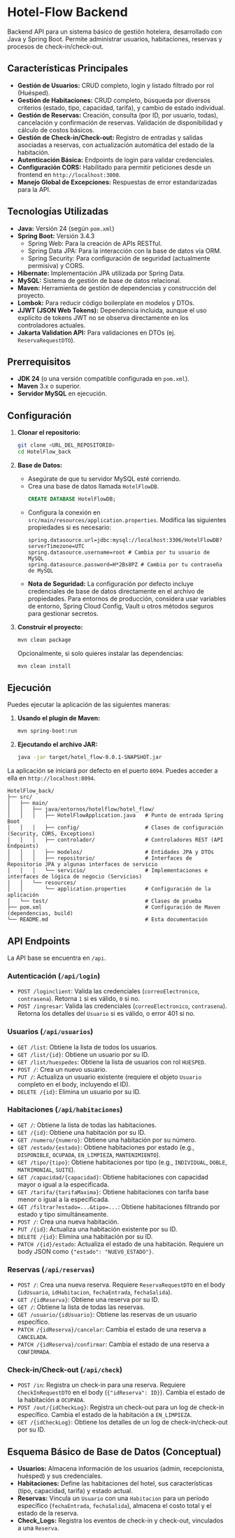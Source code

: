 # Hotel-Flow Backend

Backend API para un sistema básico de gestión hotelera, desarrollado con Java y Spring Boot. Permite administrar usuarios, habitaciones, reservas y procesos de check-in/check-out.

## Características Principales

* **Gestión de Usuarios:** CRUD completo, login y listado filtrado por rol (Huésped).
* **Gestión de Habitaciones:** CRUD completo, búsqueda por diversos criterios (estado, tipo, capacidad, tarifa), y cambio de estado individual.
* **Gestión de Reservas:** Creación, consulta (por ID, por usuario, todas), cancelación y confirmación de reservas. Validación de disponibilidad y cálculo de costos básicos.
* **Gestión de Check-in/Check-out:** Registro de entradas y salidas asociadas a reservas, con actualización automática del estado de la habitación.
* **Autenticación Básica:** Endpoints de login para validar credenciales.
* **Configuración CORS:** Habilitado para permitir peticiones desde un frontend en `http://localhost:3000`.
* **Manejo Global de Excepciones:** Respuestas de error estandarizadas para la API.

## Tecnologías Utilizadas

* **Java:** Versión 24 (según `pom.xml`)
* **Spring Boot:** Versión 3.4.3
    * Spring Web: Para la creación de APIs RESTful.
    * Spring Data JPA: Para la interacción con la base de datos vía ORM.
    * Spring Security: Para configuración de seguridad (actualmente permisiva) y CORS.
* **Hibernate:** Implementación JPA utilizada por Spring Data.
* **MySQL:** Sistema de gestión de base de datos relacional.
* **Maven:** Herramienta de gestión de dependencias y construcción del proyecto.
* **Lombok:** Para reducir código boilerplate en modelos y DTOs.
* **JJWT (JSON Web Tokens):** Dependencia incluida, aunque el uso explícito de tokens JWT no se observa directamente en los controladores actuales.
* **Jakarta Validation API:** Para validaciones en DTOs (ej. `ReservaRequestDTO`).

## Prerrequisitos

* **JDK 24** (o una versión compatible configurada en `pom.xml`).
* **Maven** 3.x o superior.
* **Servidor MySQL** en ejecución.

## Configuración

1.  **Clonar el repositorio:**
    ```bash
    git clone <URL_DEL_REPOSITORIO>
    cd HotelFlow_back
    ```
2.  **Base de Datos:**
    * Asegúrate de que tu servidor MySQL esté corriendo.
    * Crea una base de datos llamada `HotelFlowDB`.
        ```sql
        CREATE DATABASE HotelFlowDB;
        ```
    * Configura la conexión en `src/main/resources/application.properties`. Modifica las siguientes propiedades si es necesario:
        ```properties
        spring.datasource.url=jdbc:mysql://localhost:3306/HotelFlowDB?serverTimezone=UTC
        spring.datasource.username=root # Cambia por tu usuario de MySQL
        spring.datasource.password=H*2Bs8PZ # Cambia por tu contraseña de MySQL
        ```
    * **Nota de Seguridad:** La configuración por defecto incluye credenciales de base de datos directamente en el archivo de propiedades. Para entornos de producción, considera usar variables de entorno, Spring Cloud Config, Vault u otros métodos seguros para gestionar secretos.

3.  **Construir el proyecto:**
    ```bash
    mvn clean package
    ```
    Opcionalmente, si solo quieres instalar las dependencias:
    ```bash
    mvn clean install
    ```

## Ejecución

Puedes ejecutar la aplicación de las siguientes maneras:

1.  **Usando el plugin de Maven:**
    ```bash
    mvn spring-boot:run
    ```
2.  **Ejecutando el archivo JAR:**
    ```bash
    java -jar target/hotel_flow-0.0.1-SNAPSHOT.jar
    ```

La aplicación se iniciará por defecto en el puerto `8094`. Puedes acceder a ella en `http://localhost:8094`.

```
HotelFlow_back/
├── src/
│   ├── main/
│   │   ├── java/entornos/hotelflow/hotel_flow/
│   │   │   ├── HotelFlowApplication.java   # Punto de entrada Spring Boot
│   │   │   ├── config/                     # Clases de configuración (Security, CORS, Exceptions)
│   │   │   ├── controlador/                # Controladores REST (API Endpoints)
│   │   │   ├── modelos/                    # Entidades JPA y DTOs
│   │   │   ├── repositorio/                # Interfaces de Repositorio JPA y algunas interfaces de servicio
│   │   │   └── servicio/                   # Implementaciones e interfaces de lógica de negocio (Servicios)
│   │   └── resources/
│   │       └── application.properties      # Configuración de la aplicación
│   └── test/                               # Clases de prueba
├── pom.xml                                 # Configuración de Maven (dependencias, build)
└── README.md                               # Esta documentación
```
## API Endpoints

La API base se encuentra en `/api`.

### Autenticación (`/api/login`)

* `POST /loginclient`: Valida las credenciales (`correoElectronico`, `contrasena`). Retorna `1` si es válido, `0` si no.
* `POST /ingresar`: Valida las credenciales (`correoElectronico`, `contrasena`). Retorna los detalles del `Usuario` si es válido, o error 401 si no.

### Usuarios (`/api/usuarios`)

* `GET /list`: Obtiene la lista de todos los usuarios.
* `GET /list/{id}`: Obtiene un usuario por su ID.
* `GET /list/huespedes`: Obtiene la lista de usuarios con rol `HUESPED`.
* `POST /`: Crea un nuevo usuario.
* `PUT /`: Actualiza un usuario existente (requiere el objeto `Usuario` completo en el body, incluyendo el ID).
* `DELETE /{id}`: Elimina un usuario por su ID.

### Habitaciones (`/api/habitaciones`)

* `GET /`: Obtiene la lista de todas las habitaciones.
* `GET /{id}`: Obtiene una habitación por su ID.
* `GET /numero/{numero}`: Obtiene una habitación por su número.
* `GET /estado/{estado}`: Obtiene habitaciones por estado (e.g., `DISPONIBLE`, `OCUPADA`, `EN_LIMPIEZA`, `MANTENIMIENTO`).
* `GET /tipo/{tipo}`: Obtiene habitaciones por tipo (e.g., `INDIVIDUAL`, `DOBLE`, `MATRIMONIAL`, `SUITE`).
* `GET /capacidad/{capacidad}`: Obtiene habitaciones con capacidad mayor o igual a la especificada.
* `GET /tarifa/{tarifaMaxima}`: Obtiene habitaciones con tarifa base menor o igual a la especificada.
* `GET /filtrar?estado=...&tipo=...`: Obtiene habitaciones filtrando por estado y tipo simultáneamente.
* `POST /`: Crea una nueva habitación.
* `PUT /{id}`: Actualiza una habitación existente por su ID.
* `DELETE /{id}`: Elimina una habitación por su ID.
* `PATCH /{id}/estado`: Actualiza el estado de una habitación. Requiere un body JSON como `{"estado": "NUEVO_ESTADO"}`.

### Reservas (`/api/reservas`)

* `POST /`: Crea una nueva reserva. Requiere `ReservaRequestDTO` en el body (`idUsuario`, `idHabitacion`, `fechaEntrada`, `fechaSalida`).
* `GET /{idReserva}`: Obtiene una reserva por su ID.
* `GET /`: Obtiene la lista de todas las reservas.
* `GET /usuario/{idUsuario}`: Obtiene las reservas de un usuario específico.
* `PATCH /{idReserva}/cancelar`: Cambia el estado de una reserva a `CANCELADA`.
* `PATCH /{idReserva}/confirmar`: Cambia el estado de una reserva a `CONFIRMADA`.

### Check-in/Check-out (`/api/check`)

* `POST /in`: Registra un check-in para una reserva. Requiere `CheckInRequestDTO` en el body (`{"idReserva": ID}`). Cambia el estado de la habitación a `OCUPADA`.
* `POST /out/{idCheckLog}`: Registra un check-out para un log de check-in específico. Cambia el estado de la habitación a `EN_LIMPIEZA`.
* `GET /{idCheckLog}`: Obtiene los detalles de un log de check-in/check-out por su ID.

## Esquema Básico de Base de Datos (Conceptual)

* **Usuarios:** Almacena información de los usuarios (admin, recepcionista, huésped) y sus credenciales.
* **Habitaciones:** Define las habitaciones del hotel, sus características (tipo, capacidad, tarifa) y estado actual.
* **Reservas:** Vincula un `Usuario` con una `Habitacion` para un período específico (`fechaEntrada`, `fechaSalida`), almacena el costo total y el estado de la reserva.
* **Check_Logs:** Registra los eventos de check-in y check-out, vinculados a una `Reserva`.
